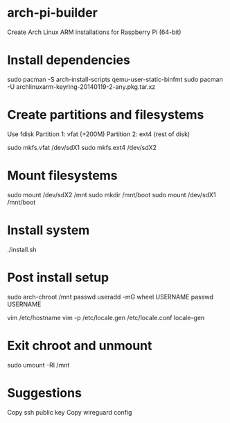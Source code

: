 # arch-pi-builder

Create Arch Linux ARM installations for Raspberry Pi (64-bit)

# Install dependencies 

sudo pacman -S arch-install-scripts qemu-user-static-binfmt
sudo pacman -U archlinuxarm-keyring-20140119-2-any.pkg.tar.xz

# Create partitions and filesystems

Use fdisk
Partition 1: vfat (+200M)
Partition 2: ext4 (rest of disk)

sudo mkfs.vfat /dev/sdX1
sudo mkfs.ext4 /dev/sdX2

# Mount filesystems

sudo mount /dev/sdX2 /mnt
sudo mkdir /mnt/boot
sudo mount /dev/sdX1 /mnt/boot

# Install system

./install.sh

# Post install setup

sudo arch-chroot /mnt
passwd
useradd -mG wheel USERNAME
passwd USERNAME

vim /etc/hostname
vim -p /etc/locale.gen /etc/locale.conf
locale-gen

# Exit chroot and unmount

sudo umount -Rl /mnt

# Suggestions

Copy ssh public key
Copy wireguard config
